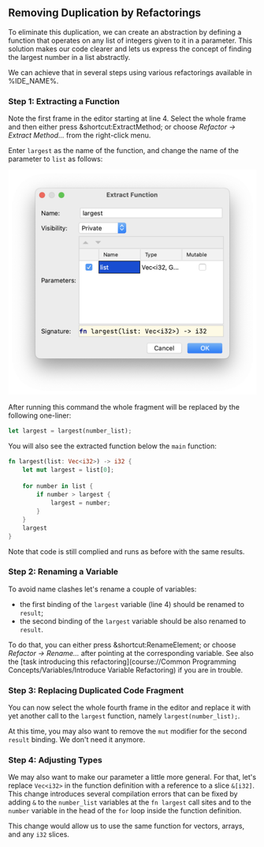 ﻿## Removing Duplication by Refactorings

To eliminate this duplication, we can create an abstraction by defining a
function that operates on any list of integers given to it in a parameter. This
solution makes our code clearer and lets us express the concept of finding the
largest number in a list abstractly.

We can achieve that in several steps using various refactorings available in %IDE_NAME%.

### Step 1: Extracting a Function

Note the first frame in the editor starting at line 4. Select the whole frame and then either press &shortcut:ExtractMethod;
or choose *Refactor -> Extract Method...* from the right-click menu.

Enter `largest` as the name of the function, and change the name 
of the parameter to `list` as follows:

![Extract Method](images/ExtractFunction.png)

After running this command the whole fragment will be replaced by the following one-liner:

```rust
let largest = largest(number_list);
```

You will also see the extracted function below the `main` function:

```rust
fn largest(list: Vec<i32>) -> i32 {
    let mut largest = list[0];

    for number in list {
        if number > largest {
            largest = number;
        }
    }
    largest
}
```

Note that code is still complied and runs as before with the same results.

### Step 2: Renaming a Variable

To avoid name clashes let's rename a couple of variables:

- the first binding of the `largest` variable (line 4) should be renamed to `result`;
- the second binding of the `largest` variable should 
be also renamed to `result`.

To do that, you can 
either press &shortcut:RenameElement; or choose *Refactor -> Rename...* after 
pointing at the corresponding variable. See also the [task introducing this refactoring](course://Common Programming Concepts/Variables/Introduce Variable Refactoring) if you are in trouble.

### Step 3: Replacing Duplicated Code Fragment

You can now select the whole fourth frame in the editor and replace it with yet another call
to the `largest` function, namely `largest(number_list);`.

At this time, you may also want to remove the `mut` modifier for the second `result` binding. 
We don't need it anymore.

### Step 4: Adjusting Types

We may also want to make our parameter a little more general. For that, 
let's replace `Vec<i32>` in the function definition with a reference 
to a slice `&[i32]`. This change introduces several compilation errors that 
can be fixed by adding `&` to the `number_list` variables at the `fn largest` call sites
and to the `number` variable in the head of the `for` loop inside the function
definition.

This change would allow us to use the same function for vectors, arrays, and any `i32` slices.